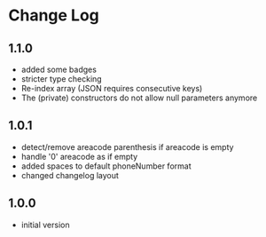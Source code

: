 # Change Log

## 1.1.0
* added some badges
* stricter type checking
* Re-index array (JSON requires consecutive keys)
* The (private) constructors do not allow null parameters anymore

## 1.0.1
* detect/remove areacode parenthesis if areacode is empty
* handle '0' areacode as if empty 
* added spaces to default phoneNumber format
* changed changelog layout 

## 1.0.0

* initial version
